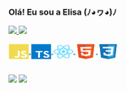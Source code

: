 ### Olá! Eu sou a Elisa (ﾉ◕ヮ◕)ﾉ

<div>
  <a href="https://github.com/elisa-cardoso">
  <img height="180em" src="https://github-readme-stats.vercel.app/api?username=elisa-cardoso&show_icons=true&theme=dracula&include_all_commits=true&count_private=true"/>
  <img height="180em" src="https://github-readme-stats.vercel.app/api/top-langs/?username=elisa-cardoso&layout=compact&langs_count=16&theme=dracula"/>
</div>
<div style="display: inline_block"><br>
    <img align="right" alt="" width="200" src="https://cdn.discordapp.com/attachments/306994155605852161/1209212512877420604/758f1cd8cede9c3e4711306fc030f4ce.gif?ex=65e619e9&is=65d3a4e9&hm=29f7db0680770abd385ca77fbcdb9302d5f64bdf3a47e9bc28de20eb254ac899&">
  <img align="center" alt="Rafa-Js" height="30" width="40" src="https://raw.githubusercontent.com/devicons/devicon/master/icons/javascript/javascript-plain.svg">
  <img align="center" alt="Rafa-Ts" height="30" width="40" src="https://raw.githubusercontent.com/devicons/devicon/master/icons/typescript/typescript-plain.svg">
  <img align="center" alt="Rafa-React" height="30" width="40" src="https://raw.githubusercontent.com/devicons/devicon/master/icons/react/react-original.svg">
  <img align="center" alt="Rafa-HTML" height="30" width="40" src="https://raw.githubusercontent.com/devicons/devicon/master/icons/html5/html5-original.svg">
  <img align="center" alt="Rafa-CSS" height="30" width="40" src="https://raw.githubusercontent.com/devicons/devicon/master/icons/css3/css3-original.svg">
</div>
  
  ##
 
<div> 
  <a href="https://www.instagram.com/elisa.cardoso.de.mello/" target="_blank"><img src="https://img.shields.io/badge/-Instagram-%23E4405F?style=for-the-badge&logo=instagram&logoColor=white" target="_blank"></a>
  <a href="https://www.linkedin.com/in/elisa-cardoso-de-mello-67a101220/" target="_blank"><img src="https://img.shields.io/badge/-LinkedIn-%230077B5?style=for-the-badge&logo=linkedin&logoColor=white" target="_blank"></a> 
</div>
